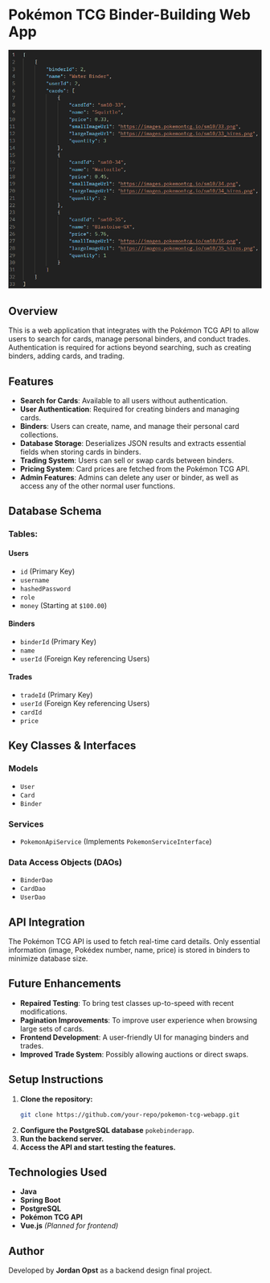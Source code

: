 # Pokémon TCG Binder-Building Web App

![Example Binder View in JSON](docs/screenshots/Binder%20View.png)

## Overview
This is a web application that integrates with the Pokémon TCG API to allow users to search for cards, manage personal binders, and conduct trades. Authentication is required for actions beyond searching, such as creating binders, adding cards, and trading.

## Features
- **Search for Cards**: Available to all users without authentication.
- **User Authentication**: Required for creating binders and managing cards.
- **Binders**: Users can create, name, and manage their personal card collections.
- **Database Storage**: Deserializes JSON results and extracts essential fields when storing cards in binders.
- **Trading System**: Users can sell or swap cards between binders.
- **Pricing System**: Card prices are fetched from the Pokémon TCG API.
- **Admin Features**: Admins can delete any user or binder, as well as access any of the other normal user functions.

## Database Schema
### Tables:
#### Users
- `id` (Primary Key)
- `username`
- `hashedPassword`
- `role`
- `money` (Starting at `$100.00`)

#### Binders
- `binderId` (Primary Key)
- `name`
- `userId` (Foreign Key referencing Users)

#### Trades
- `tradeId` (Primary Key)
- `userId` (Foreign Key referencing Users)
- `cardId`
- `price`

## Key Classes & Interfaces
### Models
- `User`
- `Card`
- `Binder`

### Services
- `PokemonApiService` (Implements `PokemonServiceInterface`)

### Data Access Objects (DAOs)
- `BinderDao`
- `CardDao`
- `UserDao`

## API Integration
The Pokémon TCG API is used to fetch real-time card details. Only essential information (image, Pokédex number, name, price) is stored in binders to minimize database size.

## Future Enhancements
- **Repaired Testing**: To bring test classes up-to-speed with recent modifications.
- **Pagination Improvements**: To improve user experience when browsing large sets of cards.
- **Frontend Development**: A user-friendly UI for managing binders and trades.
- **Improved Trade System**: Possibly allowing auctions or direct swaps.

## Setup Instructions
1. **Clone the repository:**
   ```sh
   git clone https://github.com/your-repo/pokemon-tcg-webapp.git
   ```
2. **Configure the PostgreSQL database** `pokebinderapp`.
3. **Run the backend server.**
4. **Access the API and start testing the features.**

## Technologies Used
- **Java**
- **Spring Boot**
- **PostgreSQL**
- **Pokémon TCG API**
- **Vue.js** *(Planned for frontend)*

## Author
Developed by **Jordan Opst** as a backend design final project.


